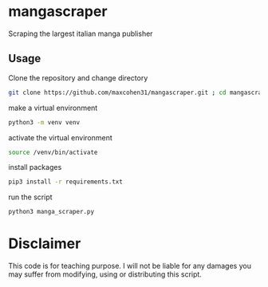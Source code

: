 # mangascraper
Scraping the largest italian manga publisher 

## Usage
Clone the repository and change directory
```bash
git clone https://github.com/maxcohen31/mangascraper.git ; cd mangascraper
```
make a virtual environment
```bash
python3 -m venv venv
```
activate the virtual environment
```bash
source /venv/bin/activate
```
install packages
```bash
pip3 install -r requirements.txt
```
run the script
```bash
python3 manga_scraper.py
```

# Disclaimer
This code is for teaching purpose. I will not be liable for any damages you may suffer from modifying, using or distributing this script.

